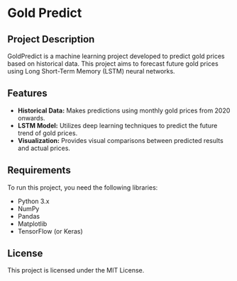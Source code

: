 # Gold Predict

## Project Description

GoldPredict is a machine learning project developed to predict gold prices based on historical data. This project aims to forecast future gold prices using Long Short-Term Memory (LSTM) neural networks.

## Features

- **Historical Data:** Makes predictions using monthly gold prices from 2020 onwards.
- **LSTM Model:** Utilizes deep learning techniques to predict the future trend of gold prices.
- **Visualization:** Provides visual comparisons between predicted results and actual prices.

## Requirements

To run this project, you need the following libraries:
- Python 3.x
- NumPy
- Pandas
- Matplotlib
- TensorFlow (or Keras)

## License
This project is licensed under the MIT License.
